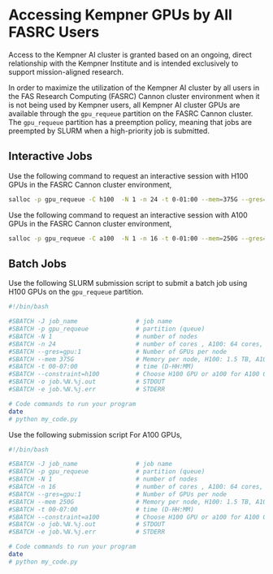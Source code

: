 # Accessing Kempner GPUs by All FASRC Users 

Access to the Kempner AI cluster is granted based on an ongoing, direct relationship with the Kempner Institute and is intended exclusively to support mission-aligned research.

In order to maximize the utilization of the Kempner AI cluster by all users in the FAS Research Computing (FASRC) Cannon cluster environment when it is not being used by Kempner users, all Kempner AI cluster GPUs are available through the `gpu_requeue` partition on the FASRC Cannon cluster. The `gpu_requeue` partition has a preemption policy, meaning that jobs are preempted by SLURM when a high-priority job is submitted.

## Interactive Jobs

Use the following command to request an interactive session with H100 GPUs in the FASRC Cannon cluster environment,

```bash
salloc -p gpu_requeue -C h100  -N 1 -n 24 -t 0-01:00 --mem=375G --gres=gpu:1
```

Use the following command to request an interactive session with A100 GPUs in the FASRC Cannon cluster environment,

```bash
salloc -p gpu_requeue -C a100  -N 1 -n 16 -t 0-01:00 --mem=250G --gres=gpu:1
```


## Batch Jobs

Use the following SLURM submission script to submit a batch job using H100 GPUs on the `gpu_requeue` partition.

```bash
#!/bin/bash

#SBATCH -J job_name                # job name
#SBATCH -p gpu_requeue             # partition (queue)
#SBATCH -N 1                       # number of nodes
#SBATCH -n 24                      # number of cores , A100: 64 cores, H100: 96 cores
#SBATCH --gres=gpu:1               # Number of GPUs per node
#SBATCH --mem 375G                 # Memory per node, H100: 1.5 TB, A100: 1 TB RAM
#SBATCH -t 00-07:00                # time (D-HH:MM)
#SBATCH --constraint=h100          # Choose H100 GPU or a100 for A100 GPU
#SBATCH -o job.%N.%j.out           # STDOUT
#SBATCH -e job.%N.%j.err           # STDERR

# Code commands to run your program
date
# python my_code.py
```

Use the following submission script For A100 GPUs,

```bash
#!/bin/bash

#SBATCH -J job_name                # job name
#SBATCH -p gpu_requeue             # partition (queue)
#SBATCH -N 1                       # number of nodes
#SBATCH -n 16                      # number of cores , A100: 64 cores, H100: 96 cores
#SBATCH --gres=gpu:1               # Number of GPUs per node
#SBATCH --mem 250G                 # Memory per node, H100: 1.5 TB, A100: 1 TB RAM
#SBATCH -t 00-07:00                # time (D-HH:MM)
#SBATCH --constraint=a100          # Choose H100 GPU or a100 for A100 GPU
#SBATCH -o job.%N.%j.out           # STDOUT
#SBATCH -e job.%N.%j.err           # STDERR

# Code commands to run your program
date
# python my_code.py
```